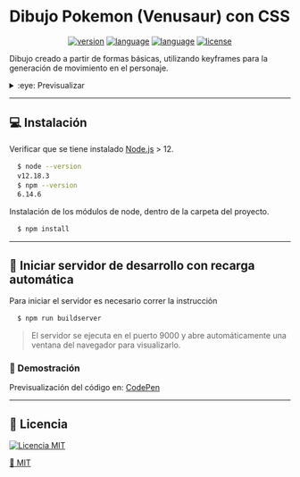 # Dibujo Pokemon (Venusaur) con CSS

<p align="center">
    <a href="https://www.npmjs.com/package/npm"><img src="https://t.ly/1bEy" alt="version" /></a>
    <a href="https://www.npmjs.com/package/pug"><img src="https://t.ly/eyje" alt="language" /></a>
    <a href="https://www.npmjs.com/package/sass"><img src="https://t.ly/oKOT" alt="language" /></a>
    <a href="LICENSE"><img src="https://t.ly/JtYj" alt="license" /></a>
</p>

Dibujo creado a partir de formas b&aacute;sicas, utilizando keyframes para la generaci&oacute;n de movimiento en el personaje.

<details>
  <summary>:eye: Previsualizar</summary>
  <p align="center">
    <img src="src/images/preview.gif">
  </p>
</details>

---

## :computer: Instalaci&oacute;n

Verificar que se tiene instalado [Node.js][L-nodejs] > 12.

```bash
  $ node --version
  v12.18.3
  $ npm --version
  6.14.6
```

Instalaci&oacute;n de los m&oacute;dulos de node, dentro de la carpeta del proyecto.

```bash
  $ npm install
```

---

## :repeat: Iniciar servidor de desarrollo con recarga autom&aacute;tica

Para iniciar el servidor es necesario correr la instrucci&oacute;n

```bash
  $ npm run buildserver
```

> El servidor se ejecuta en el puerto 9000 y abre autom&aacute;ticamente una ventana del navegador para visualizarlo.

### :link: Demostraci&oacute;n

Previsualizaci&oacute;n del c&oacute;digo en: [CodePen][L-pen-venusaur]

---

## :memo: Licencia

[![Licencia MIT][B-MIT]][L-OSI]

[:page_with_curl: MIT][L-MIT]



<!-- Insignias -->
[B-MIT]:          https://t.ly/JtYj (Licencia MIT)

<!-- Vinculos -->
[L-nodejs]:       https://nodejs.org/es/
[L-pen-venusaur]: https://t.ly/ashT
[L-OSI]:          https://opensource.org/licenses/MIT
[L-MIT]:          https://lbesson.mit-license.org/
